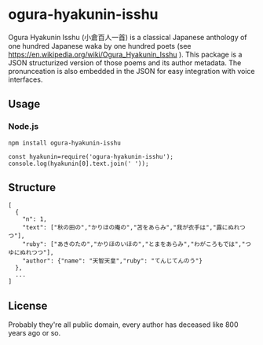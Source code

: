 # ogura-hyakunin-isshu

Ogura Hyakunin Isshu (小倉百人一首) is a classical Japanese anthology of one hundred Japanese waka by one hundred poets (see https://en.wikipedia.org/wiki/Ogura_Hyakunin_Isshu ).
This package is a JSON structurized version of those poems and its author metadata.
The pronunceation is also embedded in the JSON for easy integration with voice interfaces.

## Usage

### Node.js

```
npm install ogura-hyakunin-isshu
```

```
const hyakunin=require('ogura-hyakunin-isshu');
console.log(hyakunin[0].text.join(' '));
```

## Structure

```
[
  {
    "n": 1,
    "text": ["秋の田の","かりほの庵の","苫をあらみ","我が衣手は","露にぬれつつ"],
    "ruby": ["あきのたの","かりほのいほの","とまをあらみ","わがころもでは","つゆにぬれつつ"],
    "author": {"name": "天智天皇","ruby": "てんじてんのう"}
  },
  ...
]
```

## License

Probably they're all public domain, every author has deceased like 800 years ago or so.

